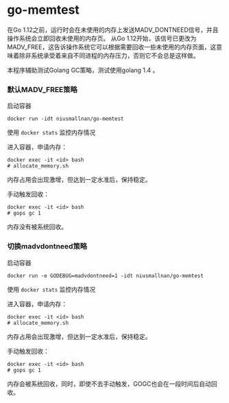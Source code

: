 # go-memtest

在Go 1.12之前，运行时会在未使用的内存上发送MADV_DONTNEED信号，并且操作系统会立即回收未使用的内存页。 从Go 1.12开始，该信号已更改为MADV_FREE，这告诉操作系统它可以根据需要回收一些未使用的内存页面，这意味着除非系统承受着来自不同进程的内存压力，否则它不会总是这样做。

本程序辅助测试Golang GC策略，测试使用golang 1.4 。

### 默认MADV_FREE策略

启动容器

```
docker run -idt niusmallnan/go-memtest
```

使用 `docker stats` 监控内存情况

进入容器，申请内存：

```
docker exec -it <id> bash
# allocate_memory.sh
```

内存占用会出现激增，但达到一定水准后，保持稳定。

手动触发回收：

```
docker exec -it <id> bash
# gops gc 1
```

内存没有被系统回收。

### 切换madvdontneed策略

启动容器

```
docker run -e GODEBUG=madvdontneed=1 -idt niusmallnan/go-memtest
```

使用 `docker stats` 监控内存情况

进入容器，申请内存：

```
docker exec -it <id> bash
# allocate_memory.sh
```

内存占用会出现激增，但达到一定水准后，保持稳定。

手动触发回收：

```
docker exec -it <id> bash
# gops gc 1
```

内存会被系统回收，同时，即使不去手动触发，GOGC也会在一段时间后自动回收。

